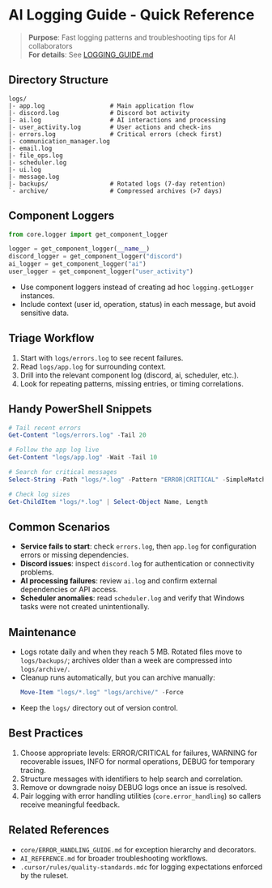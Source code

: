 # AI Logging Guide - Quick Reference

> **Purpose**: Fast logging patterns and troubleshooting tips for AI collaborators  
> **For details**: See [LOGGING_GUIDE.md](../logs/LOGGING_GUIDE.md)

## Directory Structure
```
logs/
|- app.log                  # Main application flow
|- discord.log              # Discord bot activity
|- ai.log                   # AI interactions and processing
|- user_activity.log        # User actions and check-ins
|- errors.log               # Critical errors (check first)
|- communication_manager.log
|- email.log
|- file_ops.log
|- scheduler.log
|- ui.log
|- message.log
|- backups/                 # Rotated logs (7-day retention)
`- archive/                 # Compressed archives (>7 days)
```

## Component Loggers
```python
from core.logger import get_component_logger

logger = get_component_logger(__name__)
discord_logger = get_component_logger("discord")
ai_logger = get_component_logger("ai")
user_logger = get_component_logger("user_activity")
```

- Use component loggers instead of creating ad hoc `logging.getLogger` instances.
- Include context (user id, operation, status) in each message, but avoid sensitive data.

## Triage Workflow
1. Start with `logs/errors.log` to see recent failures.
2. Read `logs/app.log` for surrounding context.
3. Drill into the relevant component log (discord, ai, scheduler, etc.).
4. Look for repeating patterns, missing entries, or timing correlations.

## Handy PowerShell Snippets
```powershell
# Tail recent errors
Get-Content "logs/errors.log" -Tail 20

# Follow the app log live
Get-Content "logs/app.log" -Wait -Tail 10

# Search for critical messages
Select-String -Path "logs/*.log" -Pattern "ERROR|CRITICAL" -SimpleMatch

# Check log sizes
Get-ChildItem "logs/*.log" | Select-Object Name, Length
```

## Common Scenarios
- **Service fails to start**: check `errors.log`, then `app.log` for configuration errors or missing dependencies.
- **Discord issues**: inspect `discord.log` for authentication or connectivity problems.
- **AI processing failures**: review `ai.log` and confirm external dependencies or API access.
- **Scheduler anomalies**: read `scheduler.log` and verify that Windows tasks were not created unintentionally.

## Maintenance
- Logs rotate daily and when they reach 5 MB. Rotated files move to `logs/backups/`; archives older than a week are compressed into `logs/archive/`.
- Cleanup runs automatically, but you can archive manually:
  ```powershell
  Move-Item "logs/*.log" "logs/archive/" -Force
  ```
- Keep the `logs/` directory out of version control.

## Best Practices
1. Choose appropriate levels: ERROR/CRITICAL for failures, WARNING for recoverable issues, INFO for normal operations, DEBUG for temporary tracing.
2. Structure messages with identifiers to help search and correlation.
3. Remove or downgrade noisy DEBUG logs once an issue is resolved.
4. Pair logging with error handling utilities (`core.error_handling`) so callers receive meaningful feedback.

## Related References
- `core/ERROR_HANDLING_GUIDE.md` for exception hierarchy and decorators.
- `AI_REFERENCE.md` for broader troubleshooting workflows.
- `.cursor/rules/quality-standards.mdc` for logging expectations enforced by the ruleset.
